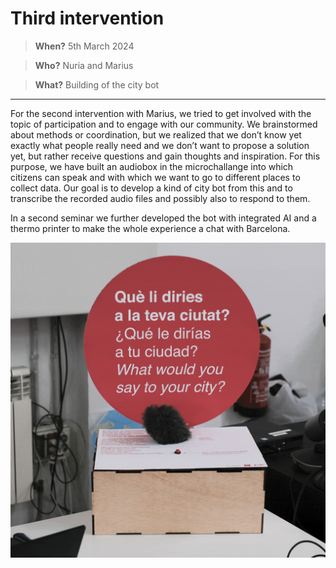 # **Third intervention**

> **When?** 5th March 2024

> **Who?** Nuria and Marius

> **What?** Building of the city bot

_____________________________

For the second intervention with Marius, we tried to get involved with the topic of participation and to engage with our community. We brainstormed about methods or coordination, but we realized that we don’t know yet exactly what people really need and we don’t want to propose a solution yet, but rather receive questions and gain thoughts and inspiration. For this purpose, we have built an audiobox in the microchallange into which citizens can speak and with which we want to go to different places to collect data. Our goal is to develop a kind of city bot from this and to transcribe the recorded audio files and possibly also to respond to them. 

In a second seminar we further developed the bot with integrated AI and a thermo printer to make the whole experience a chat with Barcelona.

![](../images/Design%20Studio%203/audiobox.gif)